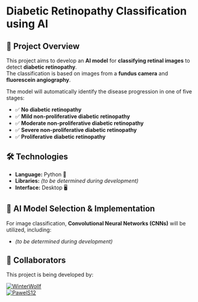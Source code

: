 # **Diabetic Retinopathy Classification using AI**

## 📌 Project Overview  
This project aims to develop an **AI model** for **classifying retinal images** to detect **diabetic retinopathy**.  
The classification is based on images from a **fundus camera** and **fluorescein angiography**.  

The model will automatically identify the disease progression in one of five stages:  
- ✅ **No diabetic retinopathy**  
- ✅ **Mild non-proliferative diabetic retinopathy**  
- ✅ **Moderate non-proliferative diabetic retinopathy**  
- ✅ **Severe non-proliferative diabetic retinopathy**  
- ✅ **Proliferative diabetic retinopathy**  



## 🛠 Technologies  
- **Language:** Python 🐍  
- **Libraries:** *(to be determined during development)*  
- **Interface:** Desktop 🖥️  



## 🤖 AI Model Selection & Implementation  
For image classification, **Convolutional Neural Networks (CNNs)** will be utilized, including:  
-  *(to be determined during development)*  



## 👥 Collaborators  
This project is being developed by:  

[![WinterWollf](https://img.shields.io/badge/GitHub-WinterWollf-181717?logo=github&logoColor=white&style=for-the-badge)](https://github.com/WinterWollf)  
[![PawelS12](https://img.shields.io/badge/GitHub-PawelS12-181717?logo=github&logoColor=white&style=for-the-badge)](https://github.com/PawelS12)  
